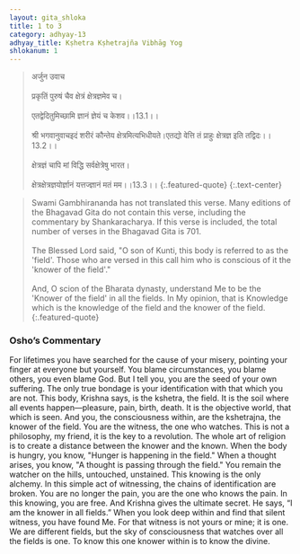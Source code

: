 ```yaml
---
layout: gita_shloka
title: 1 to 3
category: adhyay-13
adhyay_title: Kṣhetra Kṣhetrajña Vibhāg Yog
shlokanum: 1
---
```


> अर्जुन उवाच<br><br>प्रकृतिं पुरुषं चैव क्षेत्रं क्षेत्रज्ञमेव च।<br><br>एतद्वेदितुमिच्छामि ज्ञानं ज्ञेयं च केशव।।13.1।।<br><br>श्री भगवानुवाचइदं शरीरं कौन्तेय क्षेत्रमित्यभिधीयते।एतद्यो वेत्ति तं प्राहुः क्षेत्रज्ञ इति तद्विदः।।13.2।।<br><br>क्षेत्रज्ञं चापि मां विद्धि सर्वक्षेत्रेषु भारत।<br><br>क्षेत्रक्षेत्रज्ञयोर्ज्ञानं यत्तज्ज्ञानं मतं मम।।13.3।।
{:.featured-quote}
{:.text-center}

> Swami Gambhirananda has not translated this verse. Many editions of the Bhagavad Gita do not contain this verse, including the commentary by Shankaracharya. If this verse is included, the total number of verses in the Bhagavad Gita is 701.<br><br>The Blessed Lord said, "O son of Kunti, this body is referred to as the 'field'. Those who are versed in this call him who is conscious of it the 'knower of the field'."<br><br>And, O scion of the Bharata dynasty, understand Me to be the 'Knower of the field' in all the fields. In My opinion, that is Knowledge which is the knowledge of the field and the knower of the field.
{:.featured-quote}

### Osho’s Commentary
For lifetimes you have searched for the cause of your misery, pointing your finger at everyone but yourself. You blame circumstances, you blame others, you even blame God. But I tell you, you are the seed of your own suffering. The only true bondage is your identification with that which you are not.
This body, Krishna says, is the kshetra, the field. It is the soil where all events happen—pleasure, pain, birth, death. It is the objective world, that which is seen. And you, the consciousness within, are the kshetrajna, the knower of the field. You are the witness, the one who watches.
This is not a philosophy, my friend, it is the key to a revolution. The whole art of religion is to create a distance between the knower and the known. When the body is hungry, you know, "Hunger is happening in the field." When a thought arises, you know, "A thought is passing through the field." You remain the watcher on the hills, untouched, unstained.
This knowing is the only alchemy. In this simple act of witnessing, the chains of identification are broken. You are no longer the pain, you are the one who knows the pain. In this knowing, you are free.
And Krishna gives the ultimate secret. He says, “I am the knower in all fields.” When you look deep within and find that silent witness, you have found Me. For that witness is not yours or mine; it is one. We are different fields, but the sky of consciousness that watches over all the fields is one. To know this one knower within is to know the divine.

